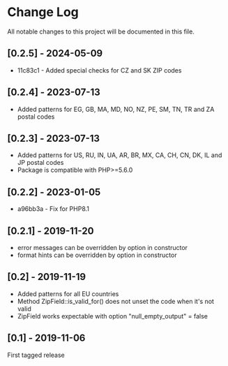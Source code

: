 Change Log
==========

All notable changes to this project will be documented in this file.

## [0.2.5] - 2024-05-09

* 11c83c1 - Added special checks for CZ and SK ZIP codes

## [0.2.4] - 2023-07-13

- Added patterns for EG, GB, MA, MD, NO, NZ, PE, SM, TN, TR and ZA postal codes

## [0.2.3] - 2023-07-13

- Added patterns for US, RU, IN, UA, AR, BR, MX, CA, CH, CN, DK, IL and JP postal codes
- Package is compatible with PHP>=5.6.0

## [0.2.2] - 2023-01-05

* a96bb3a - Fix for PHP8.1

## [0.2.1] - 2019-11-20

- error messages can be overridden by option in constructor
- format hints can be overridden by option in constructor

## [0.2] - 2019-11-19

- Added patterns for all EU countries
- Method ZipField::is_valid_for() does not unset the code when it's not valid
- ZipField works expectable with option "null_empty_output" = false

## [0.1] - 2019-11-06

First tagged release
